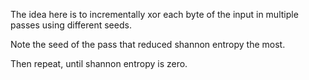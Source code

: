 The idea here is to incrementally xor each byte of the input in multiple passes using different seeds.

Note the seed of the pass that reduced shannon entropy the most.

Then repeat, until shannon entropy is zero.
